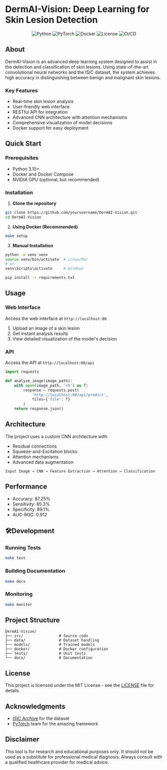 
# DermAI-Vision: Deep Learning for Skin Lesion Detection

<div align="center">

![Python](https://img.shields.io/badge/Python-3.10-blue.svg)
![PyTorch](https://img.shields.io/badge/PyTorch-2.0-red.svg)
![Docker](https://img.shields.io/badge/Docker-20.10-blue.svg)
![License](https://img.shields.io/badge/license-MIT-green.svg)
![CI/CD](https://github.com/rodrigoguedes09/DermAI-Vision/actions)

</div>

## About

DermAI-Vision is an advanced deep learning system designed to assist in the detection and classification of skin lesions. Using state-of-the-art convolutional neural networks and the ISIC dataset, the system achieves high accuracy in distinguishing between benign and malignant skin lesions.

### Key Features

- Real-time skin lesion analysis
- User-friendly web interface
- RESTful API for integration
- Advanced CNN architecture with attention mechanisms
- Comprehensive visualization of model decisions
- Docker support for easy deployment

## Quick Start

### Prerequisites

- Python 3.10+
- Docker and Docker Compose
- NVIDIA GPU (optional, but recommended)

### Installation

1. **Clone the repository**
```bash
git clone https://github.com/yourusername/DermAI-Vision.git
cd DermAI-Vision
```

2. **Using Docker (Recommended)**
```bash
make setup
```

3. **Manual Installation**
```bash
python -m venv venv
source venv/bin/activate  # Linux/Mac
# or
venv\Scripts\activate     # Windows

pip install -r requirements.txt
```

## Usage

### Web Interface

Access the web interface at `http://localhost:80`

1. Upload an image of a skin lesion
2. Get instant analysis results
3. View detailed visualization of the model's decision

### API

Access the API at `http://localhost:80/api`

```python
import requests

def analyze_image(image_path):
    with open(image_path, 'rb') as f:
        response = requests.post(
            'http://localhost:80/api/predict',
            files={'file': f}
        )
    return response.json()
```

## Architecture

The project uses a custom CNN architecture with:
- Residual connections
- Squeeze-and-Excitation blocks
- Attention mechanisms
- Advanced data augmentation

```
Input Image → CNN → Feature Extraction → Attention → Classification
```

## Performance

- Accuracy: 87.25%
- Sensitivity: 85.3%
- Specificity: 89.1%
- AUC-ROC: 0.912

## 🛠Development

### Running Tests
```bash
make test
```

### Building Documentation
```bash
make docs
```

### Monitoring
```bash
make monitor
```

## Project Structure

```
DermAI-Vision/
├── src/                # Source code
├── data/               # Dataset handling
├── models/             # Trained models
├── docker/             # Docker configuration
├── tests/              # Unit tests
└── docs/               # Documentation
```

## License

This project is licensed under the MIT License - see the [LICENSE](LICENSE) file for details.

## Acknowledgments

- [ISIC Archive](https://www.isic-archive.com/) for the dataset
- [PyTorch](https://pytorch.org/) team for the amazing framework

## Disclaimer

This tool is for research and educational purposes only. It should not be used as a substitute for professional medical diagnosis. Always consult with a qualified healthcare provider for medical advice.

